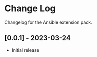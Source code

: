 # Change Log

Changelog for the Ansible extension pack.

## [0.0.1] - 2023-03-24

- Initial release
